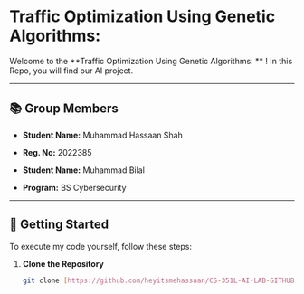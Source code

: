 # Traffic Optimization Using Genetic Algorithms: 

Welcome to the **Traffic Optimization Using Genetic Algorithms: ** ! In this Repo, you will find our AI project.

---

## 📚 **Group Members**

- **Student Name:** Muhammad Hassaan Shah
- **Reg. No:** 2022385

- **Student Name:** Muhammad Bilal 
- **Program:** BS Cybersecurity  
 
 

---

## 🔧 **Getting Started**

To execute my code yourself, follow these steps:

1. **Clone the Repository**  
   ```bash
   git clone [https://github.com/heyitsmehassaan/CS-351L-AI-LAB-GITHUB-REPOSITORY-2022385.git](https://github.com/heyitsmehassaan/Traffic-Optimization-Using-Genetic-Algorithms-
   ```


